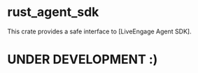 # rust_agent_sdk

This crate provides a safe interface to [LiveEngage Agent SDK].

# UNDER DEVELOPMENT :)